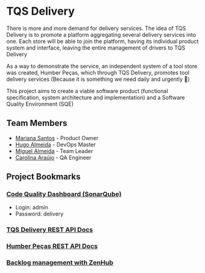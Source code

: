 # TQS Delivery

There is more and more demand for delivery services. The idea of TQS Delivery is to promote a platform aggregating several delivery services into one. Each store will be able to join the platform, having its individual product system and interface, leaving the entire management of drivers to TQS Delivery

As a way to demonstrate the service, an independent system of a tool store was created, Humber Peças, which through TQS Delivery, promotes tool delivery services (Because it is something we need daily and urgently 🤪)

This project aims to create a viable software product (functional specification, system architecture and implementation) and a Software Quality Environment (SQE)

## Team Members
* [Mariana Santos](https://github.com/marianasps) - Product Owner
* [Hugo Almeida](https://github.com/hugofpaiva) - DevOps Master
* [Miguel Almeida](https://github.com/Miguel17297) - Team Leader
* [Carolina Araújo](https://github.com/carolinaaraujo00) - QA Engineer

## Project Bookmarks

### [**Code Quality Dashboard (SonarQube)**](http://34.89.70.141:9000/) 

- Login: admin
- Password: delivery

### [**TQS Delivery REST API Docs**](http://35.246.29.122:8081/swagger-ui/index.html) 

### [**Humber Peças REST API Docs**](http://35.246.29.122:8081/swagger-ui/index.html) 

### [**Backlog management with ZenHub**](https://app.zenhub.com/workspaces/tqs-delivery-60ba8a5d5a66c400143cb9dd/board)
